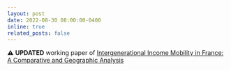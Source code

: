 ```yaml
---
layout: post
date: 2022-08-30 08:00:00-0400
inline: true
related_posts: false
---
```


:warning: **UPDATED** working paper of <a href="https://papers.ssrn.com/sol3/papers.cfm?abstract_id=4180259" target="_blank">Intergenerational Income Mobility in France: A Comparative and Geographic Analysis</a>
